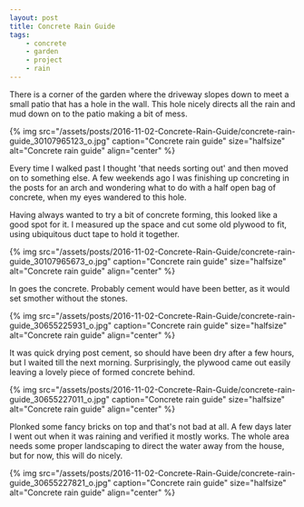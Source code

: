 ```yaml
---
layout: post
title: Concrete Rain Guide
tags:
    - concrete
    - garden
    - project
    - rain
---
```


There is a corner of the garden where the driveway slopes down to meet a small patio that has a hole in the wall. This hole nicely directs all the rain and mud down on to the patio making a bit of mess.

{% img src="/assets/posts/2016-11-02-Concrete-Rain-Guide/concrete-rain-guide_30107965123_o.jpg" caption="Concrete rain guide" size="halfsize" alt="Concrete rain guide" align="center" %}

Every time I walked past I thought 'that needs sorting out' and then moved on to something else. A few weekends ago I was finishing up concreting in the posts for an arch and wondering what to do with a half open bag of concrete, when my eyes wandered to this hole.

Having always wanted to try a bit of concrete forming, this looked like a good spot for it. I measured up the space and cut some old plywood to fit, using ubiquitous duct tape to hold it together.

{% img src="/assets/posts/2016-11-02-Concrete-Rain-Guide/concrete-rain-guide_30107965673_o.jpg" caption="Concrete rain guide" size="halfsize" alt="Concrete rain guide" align="center" %}

In goes the concrete. Probably cement would have been better, as it would set smother without the stones.

{% img src="/assets/posts/2016-11-02-Concrete-Rain-Guide/concrete-rain-guide_30655225931_o.jpg" caption="Concrete rain guide" size="halfsize" alt="Concrete rain guide" align="center" %}

It was quick drying post cement, so should have been dry after a few hours, but I waited till the next morning. Surprisingly, the plywood came out easily leaving a lovely piece of formed concrete behind.

{% img src="/assets/posts/2016-11-02-Concrete-Rain-Guide/concrete-rain-guide_30655227011_o.jpg" caption="Concrete rain guide" size="halfsize" alt="Concrete rain guide" align="center" %}

Plonked some fancy bricks on top and that's not bad at all. A few days later I went out when it was raining and verified it mostly works. The whole area needs some proper landscaping to direct the water away from the house, but for now, this will do nicely.

{% img src="/assets/posts/2016-11-02-Concrete-Rain-Guide/concrete-rain-guide_30655227821_o.jpg" caption="Concrete rain guide" size="halfsize" alt="Concrete rain guide" align="center" %}